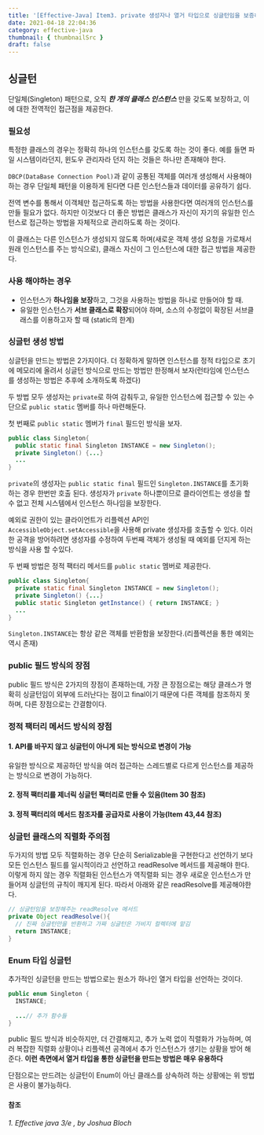 ```yaml
---
title: '[Effective-Java] Item3. private 생성자나 열거 타입으로 싱글턴임을 보증하라'
date: 2021-04-18 22:04:36
category: effective-java
thumbnail: { thumbnailSrc }
draft: false
---
```


## 싱글턴

단일체(Singleton) 패턴으로, 오직 ***한 개의 클래스 인스턴스*** 만을 갖도록 보장하고, 이에 대한 전역적인 접근점을 제공한다.

### 필요성

특정한 클래스의 경우는 정확히 하나의 인스턴스를 갖도록 하는 것이 좋다. 예를 들면 파일 시스템이라던지, 윈도우 관리자라 던지 하는 것들은 하나만 존재해야 한다.

 `DBCP(DataBase Connection Pool)`과 같이 공통된 객체를 여러개 생성해서 사용해야 하는 경우 단일체 패턴을 이용하게 된다면 다른 인스턴스들과 데이터를 공유하기 쉽다.

전역 변수를 통해서 이객체만 접근하도록 하는 방법을 사용한다면 여러개의 인스턴스를 만들 필요가 없다. 하지만 이것보다 더 좋은 방법은 클래스가 자신이 자기의 유일한 인스턴스로 접근하는 방법을 자체적으로 관리하도록 하는 것이다. 

이 클래스는 다른 인스턴스가 생성되지 않도록 하며(새로운 객체 생성 요청을 가로채서 원래 인스턴스를 주는 방식으로), 클래스 자신이 그 인스턴스에 대한 접근 방법을 제공한다.

### 사용 해야하는 경우

- 인스턴스가 **하나임을 보장**하고, 그것을 사용하는 방법을 하나로 만들어야 할 때.
- 유일한 인스턴스가 **서브 클래스로 확장**되어야 하며, 소스의 수정없이  확장된 서브클래스를 이용하고자 할 때 (static의 한계)


### 싱글턴 생성 방법


싱글턴을 만드는 방법은 2가지이다. 더 정확하게 말하면 인스턴스를 정적 타입으로 초기에 메모리에 올려서 싱글턴 방식으로 만드는 방법만 한정해서 보자(런타임에 인스턴스를 생성하는 방법은 추후에 소개하도록 하겠다)

두 방법 모두 생성자는 `private`로 하여 감춰두고, 유일한 인스턴스에 접근할 수 있는 수단으로 `public static` 멤버를 하나 마련해둔다.

첫 번째로 `public static` 멤버가 `final` 필드인 방식을 보자.

```java
public class Singleton{
  public static final Singleton INSTANCE = new Singleton();
  private Singleton() {...}
  ...
}
```

`private`의 생성자는 `public static final` 필드인 `Singleton.INSTANCE`를 초기화 하는 경우 한번만 호출 된다. 생성자가 `private` 하나뿐이므로 클라이언트는 생성을 할 수 없고 전체 시스템에서 인스턴스 하나임을 보장한다. 

예외로 권한이 있는 클라이언트가 리플렉션 API인 `AccessibleObject.setAccessible`을 사용해 private 생성자를 호출할 수 있다. 이러한 공격을 방어하려면 생성자를 수정하여 두번째 객체가 생성될 때 예외를 던지게 하는 방식을 사용 할 수있다.

두 번째 방법은 정적 팩터리 메서드를 `public static` 멤버로 제공한다.

```java
public class Singleton{
  private static final Singleton INSTANCE = new Singleton();
  private Singleton() {...}
  public static Singleton getInstance() { return INSTANCE; }
  ...
}
```

`Singleton.INSTANCE`는 항상 같은 객체를 반환함을 보장한다.(리플렉션을 통한 예외는 역시 존재) 

### public 필드 방식의 장점

public 필드 방식은 2가지의 장점이 존재하는데, 가장 큰 장점으로는 해당 클래스가 명확히 싱글턴임이 외부에 드러난다는 점이고 final이기 때문에 다른 객체를 참조하지 못하며, 다른 장점으로는 간결함이다.

### 정적 팩터리 메서드 방식의 장점

#### 1. API를 바꾸지 않고 싱글턴이 아니게 되는 방식으로 변경이 가능

유일한 방식으로 제공하던 방식을 여러 접근하는 스레드별로 다르게 인스턴스를 제공하는 방식으로 변경이 가능하다.

#### 2. 정적 팩터리를 제너릭 싱글턴 팩터리로 만들 수 있음(Item 30 참조)

#### 3. 정적 팩터리의 메서드 참조자를 공급자로 사용이 가능(Item 43,44 참조) 



### 싱글턴 클래스의 직렬화 주의점

두가지의 방법 모두 직렬화하는 경우 단순히 Serializable을 구현한다고 선언하기 보다 모든 인스턴스 필드를 일시적이라고 선언하고 readResolve 메서드를 제공해야 한다. 이렇게 하지 않는 경우 직렬화된 인스턴스가 역직렬화 되는 경우 새로운 인스턴스가 만들어져 싱글턴의 규칙이 깨지게 된다. 따라서 아래와 같은 readResolve를 제공해야한다.

```java
// 싱글턴임을 보장해주는 readResolve 메서드
private Object readResolve(){
  // 진짜 싱글턴만을 반환하고 가짜 싱글턴은 가비지 컬렉터에 맡김
  return INSTANCE;
}
```

### Enum 타입 싱글턴

추가적인 싱글턴을 만드는 방법으로는 원소가 하나인 열거 타입을 선언하는 것이다.

```java
public enum Singleton {
  INSTANCE;
  
  ...// 추가 함수들
}
```

public 필드 방식과 비슷하지만, 더 간결해지고, 추가 노력 없이 직렬화가 가능하며, 여러 복잡한 직렬화 상황이나 리플렉션 공격에서 추가 인스턴스가 생기는 상황을 방어 해준다. **이런 측면에서 열거 타입을 통한 싱글턴을 만드는 방법은 매우 유용하다**

단점으로는 만드려는 싱글턴이 Enum이 아닌 클래스를 상속하려 하는 상황에는 위 방법은 사용이 불가능하다.

#### 참조
*1. Effective java 3/e , by Joshua Bloch*